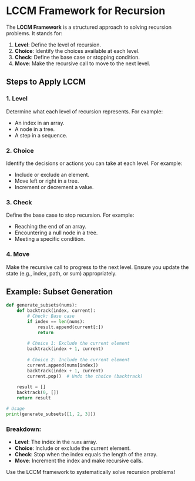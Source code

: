 # LCCM Framework for Recursion

The **LCCM Framework** is a structured approach to solving recursion problems. It stands for:

1. **Level**: Define the level of recursion.
2. **Choice**: Identify the choices available at each level.
3. **Check**: Define the base case or stopping condition.
4. **Move**: Make the recursive call to move to the next level.

## Steps to Apply LCCM

### 1. Level
Determine what each level of recursion represents. For example:
- An index in an array.
- A node in a tree.
- A step in a sequence.

### 2. Choice
Identify the decisions or actions you can take at each level. For example:
- Include or exclude an element.
- Move left or right in a tree.
- Increment or decrement a value.

### 3. Check
Define the base case to stop recursion. For example:
- Reaching the end of an array.
- Encountering a null node in a tree.
- Meeting a specific condition.

### 4. Move
Make the recursive call to progress to the next level. Ensure you update the state (e.g., index, path, or sum) appropriately.

## Example: Subset Generation

```python
def generate_subsets(nums):
    def backtrack(index, current):
        # Check: Base case
        if index == len(nums):
            result.append(current[:])
            return
        
        # Choice 1: Exclude the current element
        backtrack(index + 1, current)
        
        # Choice 2: Include the current element
        current.append(nums[index])
        backtrack(index + 1, current)
        current.pop()  # Undo the choice (backtrack)
    
    result = []
    backtrack(0, [])
    return result

# Usage
print(generate_subsets([1, 2, 3]))
```

### Breakdown:
- **Level**: The index in the `nums` array.
- **Choice**: Include or exclude the current element.
- **Check**: Stop when the index equals the length of the array.
- **Move**: Increment the index and make recursive calls.

Use the LCCM framework to systematically solve recursion problems!